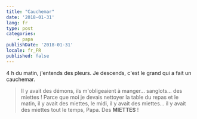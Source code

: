 ```yaml
---
title: "Cauchemar"
date: '2018-01-31'
lang: fr
type: post
categories:
    - papa
publishDate: '2018-01-31'
locale: fr_FR
published: false
---
```


4 h du matin, j'entends des pleurs. Je descends, c'est le grand qui a fait un cauchemar.

<!-- more -->

> Il y avait des démons, ils m'obligeaient à manger… sanglots… des miettes ! Parce que moi je devais nettoyer la table du repas et le matin, il y avait des miettes, le midi, il y avait des miettes… il y avait des miettes tout le temps, Papa. Des **MIETTES** !